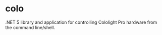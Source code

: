 # colo
.NET 5 library and application for controlling Cololight Pro hardware from the command line/shell.
